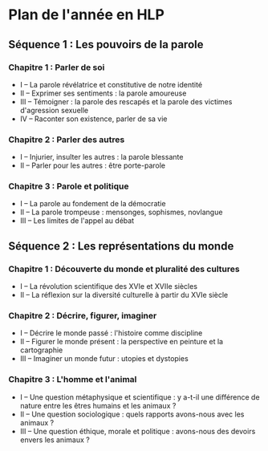 # Plan de l'année en HLP

## Séquence 1 : Les pouvoirs de la parole

### Chapitre 1 : Parler de soi

- I – La parole révélatrice et constitutive de notre identité
- II – Exprimer ses sentiments : la parole amoureuse
- III – Témoigner : la parole des rescapés et la parole des victimes d'agression sexuelle
- IV – Raconter son existence, parler de sa vie


### Chapitre 2 : Parler des autres

- I – Injurier, insulter les autres : la parole blessante
- II – Parler pour les autres : être porte-parole

### Chapitre 3 : Parole et politique

- I – La parole au fondement de la démocratie
- II – La parole trompeuse : mensonges, sophismes, novlangue
- III – Les limites de l'appel au débat

## Séquence 2 : Les représentations du monde

### Chapitre 1 : Découverte du monde et pluralité des cultures

- I – La révolution scientifique des XVIe et XVIIe siècles
- II – La réflexion sur la diversité culturelle à partir du XVIe siècle

### Chapitre 2 : Décrire, figurer, imaginer

- I – Décrire le monde passé : l'histoire comme discipline
- II – Figurer le monde présent : la perspective en peinture et la cartographie
- III – Imaginer un monde futur : utopies et dystopies

### Chapitre 3 : L'homme et l'animal

- I – Une question métaphysique et scientifique : y a-t-il une différence de nature entre les êtres humains et les animaux ?
- II – Une question sociologique : quels rapports avons-nous avec les animaux ?
- III – Une question éthique, morale et politique : avons-nous des devoirs envers les animaux ?
